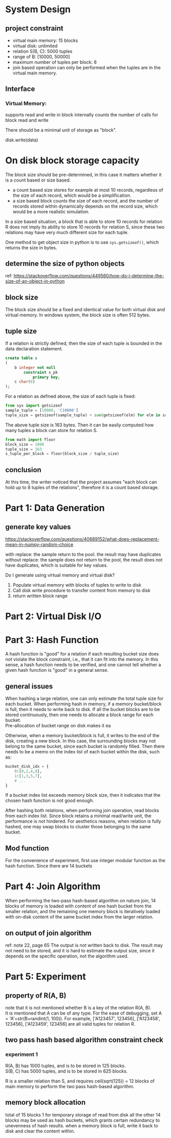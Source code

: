 <!-- Created by Luming on 11/14/2020 10:24 PM -->

# System Design
## project constraint
* virtual main memory: 15 blocks
* virtual disk: unlimited
* relation S(B, C): 5000 tuples
* range of B: [10000, 50000]
* maximum number of tuples per block: 8
* join based operation can only be performed when the tuples are in the virtual main memory.


## Interface
### Virtual Memory:
supports read and write in block
internally counts the number of calls for block read and write

There should be a minimal unit of storage as "block". 

disk.write(data)

# On disk block storage capacity
The block size should be pre-determined, in this case it matters whether it is a count based or size based.
* a count based size stores for example at most 10 records, regardless of the size of each record, which would be a simplification.
* a size based block counts the size of each record, and the number of records stored within dynamically depends on the record size, which would be a more realistic simulation.

In a size based situation, a block that is able to store 10 records for relation R does not imply its ability to store 10 records for relation S, since these two relations may have very much different size for each tuple.   

One method to get object size in python is to use `sys.getsizeof()`, which returns the size in bytes.


## determine the size of python objects
ref: https://stackoverflow.com/questions/449560/how-do-i-determine-the-size-of-an-object-in-python

## block size
The block size should be a fixed and identical value for both virtual disk and virtual memory.
In windows system, the block size is often 512 bytes.

## tuple size
If a relation is strictly defined, then the size of each tuple is bounded in the data declaration statement.

```sql
create table s
(
	b integer not null
		constraint s_pk
			primary key,
	c char(6)
);
```

For a relation as defined above, the size of each tuple is fixed:
```python
from sys import getsizeof
sample_tuple = [10000, 'C10000']
tuple_size = getsizeof(sample_tuple) + sum(getsizeof(elm) for elm in sample_tuple)
```

The above tuple size is 163 bytes. 
Then it can be easily computed how many tuples a block can store for relation S.
```python
from math import floor
block_size = 1000
tuple_size = 163
s_tuple_per_block = floor(block_size / tuple_size) 
```

## conclusion
At this time, the writer noticed that the project assumes "each block can hold up to 8 tuples of the relations", therefore it is a count based storage.

# Part 1: Data Generation 
## generate key values
https://stackoverflow.com/questions/40689152/what-does-replacement-mean-in-numpy-random-choice

with replace: the sample return to the pool. the result may have duplicates
without replace: the sample does not return to the pool, the result does not have duplicates, which is suitable for key values.


Do I generate using virtual memory and virtual disk?
1. Populate virtual memory with blocks of tuples to write to disk
2. Call disk write procedure to transfer content from memory to disk
3. return written block range 

# Part 2: Virtual Disk I/O
# Part 3: Hash Function
A hash function is "good" for a relation if each resulting bucket size does not violate the block constraint, i.e., that it can fit into the memory.  In this sense, a hash function needs to be verified, and one cannot tell whether a given hash function is "good" in a general sense.   

## general issues
When hashing a large relation, one can only estimate the total tuple size for each bucket.  When performing hash in memory, if a memory bucket/block is full, then it needs to write back to disk.  If all the bucket blocks are to be stored continuously, then one needs to allocate a block range for each bucket.   
Pre-allocation of bucket range on disk makes it ea

Otherwise, when a memory bucket/block is full, it writes to the end of the disk, creating a new block.  In this case, the surrounding blocks may not belong to the same bucket, since each bucket is randomly filled.  Then there needs to be a memo on the index list of each bucket within the disk, such as:
```python
bucket_disk_idx = {
    0:[0,2,4,8],
    1:[1,3,5,7],
    # ...
}
```   

If a bucket index list exceeds memory block size, then it indicates that the chosen hash function is not good enough.  


After hashing both relations, when performing join operation, read blocks from each index list.  Since block retains a minimal read/write unit, the performance is not hindered.
For aesthetics reasons, when relation is fully hashed, one may swap blocks to cluster those belonging to the same bucket.  


 
   

## Mod function
For the convenience of experiment, first use integer modular function as the hash function.  Since there are 14 buckets 

# Part 4: Join Algorithm
When performing the two-pass hash-based algorithm on nature join, 14 blocks of memory is loaded with content of one hash bucket from the smaller relation, and the remaining one memory block is iteratively loaded with on-disk content of the same bucket index from the larger relation.   

## on output of join algorithm
ref: note 22, page 65
The output is not written back to disk.  The result may not need to be stored, and it is hard to estimate the output size, since it depends on the specific operation, not the algorithm used.   

# Part 5: Experiment
## property of R(A, B)
note that it is not mentioned whether B is a key of the relation R(A, B).  
It is mentioned that A can be of any type.  For the ease of debugging, set A = 'A'+str(B+randint(1, 100)).
For example, ['A123457', 123456], ['A123458', 123456], ['A123459', 123456] are all valid tuples for relation R.

## two pass hash based algorithm constraint check
### experiment 1
R(A, B) has 1000 tuples, and is to be stored in 125 blocks.  
S(B, C) has 5000 tuples, and is to be stored in 625 blocks.

R is a smaller relation than S, and requires ceil(sqrt(125)) = 12 blocks of main memory to perform the two pass hash-based algorithm.  

## memory block allocation
total of 15 blocks
1 for temporary storage of read from disk
all the other 14 blocks may be used as hash buckets, which grants certain redundancy to unevenness of hash results.
when a memory block is full, write it back to disk and clear the content within.